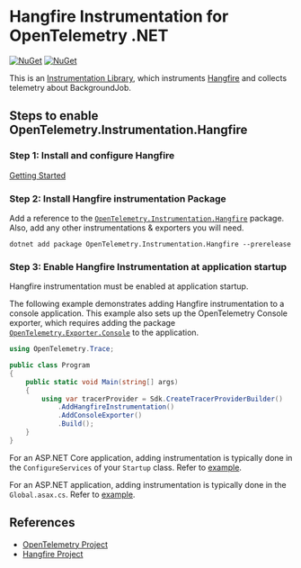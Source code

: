 # Hangfire Instrumentation for OpenTelemetry .NET

[![NuGet](https://img.shields.io/nuget/v/OpenTelemetry.Instrumentation.Hangfire.svg)](https://www.nuget.org/packages/OpenTelemetry.Instrumentation.Hangfire)
[![NuGet](https://img.shields.io/nuget/dt/OpenTelemetry.Instrumentation.Hangfire.svg)](https://www.nuget.org/packages/OpenTelemetry.Instrumentation.Hangfire)

This is an
[Instrumentation Library](https://github.com/open-telemetry/opentelemetry-specification/blob/main/specification/glossary.md#instrumentation-library),
which instruments
[Hangfire](https://www.nuget.org/packages/Hangfire/)
and collects telemetry about BackgroundJob.

## Steps to enable OpenTelemetry.Instrumentation.Hangfire

### Step 1: Install and configure Hangfire

[Getting Started](https://docs.hangfire.io/en/latest/getting-started/index.html)

### Step 2: Install Hangfire instrumentation Package

Add a reference to the
[`OpenTelemetry.Instrumentation.Hangfire`](https://www.nuget.org/packages/OpenTelemetry.Instrumentation.Hangfire)
package. Also, add any other instrumentations & exporters you will need.

```shell
dotnet add package OpenTelemetry.Instrumentation.Hangfire --prerelease
```

### Step 3: Enable Hangfire Instrumentation at application startup

Hangfire instrumentation must be enabled at application startup.

The following example demonstrates adding Hangfire instrumentation to a
console application. This example also sets up the OpenTelemetry Console
exporter, which requires adding the package
[`OpenTelemetry.Exporter.Console`](https://github.com/open-telemetry/opentelemetry-dotnet/blob/main/src/OpenTelemetry.Exporter.Console/README.md)
to the application.

```csharp
using OpenTelemetry.Trace;

public class Program
{
    public static void Main(string[] args)
    {
        using var tracerProvider = Sdk.CreateTracerProviderBuilder()
            .AddHangfireInstrumentation()
            .AddConsoleExporter()
            .Build();
    }
}
```

For an ASP.NET Core application, adding instrumentation is typically done in
the `ConfigureServices` of your `Startup` class. Refer to [example](https://github.com/open-telemetry/opentelemetry-dotnet/blob/main/examples/AspNetCore/Program.cs).

For an ASP.NET application, adding instrumentation is typically done in the
`Global.asax.cs`. Refer to [example](https://github.com/open-telemetry/opentelemetry-dotnet/blob/main/examples/AspNet/Global.asax.cs).

## References

* [OpenTelemetry Project](https://opentelemetry.io/)
* [Hangfire Project](https://www.hangfire.io/)
